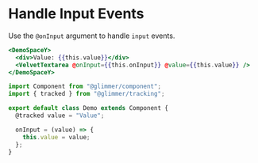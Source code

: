 # Handle Input Events

Use the `@onInput` argument to handle `input` events.

```hbs template
<DemoSpaceY>
  <div>Value: {{this.value}}</div>
  <VelvetTextarea @onInput={{this.onInput}} @value={{this.value}} />
</DemoSpaceY>
```

```js component
import Component from "@glimmer/component";
import { tracked } from "@glimmer/tracking";

export default class Demo extends Component {
  @tracked value = "Value";

  onInput = (value) => {
    this.value = value;
  };
}
```

